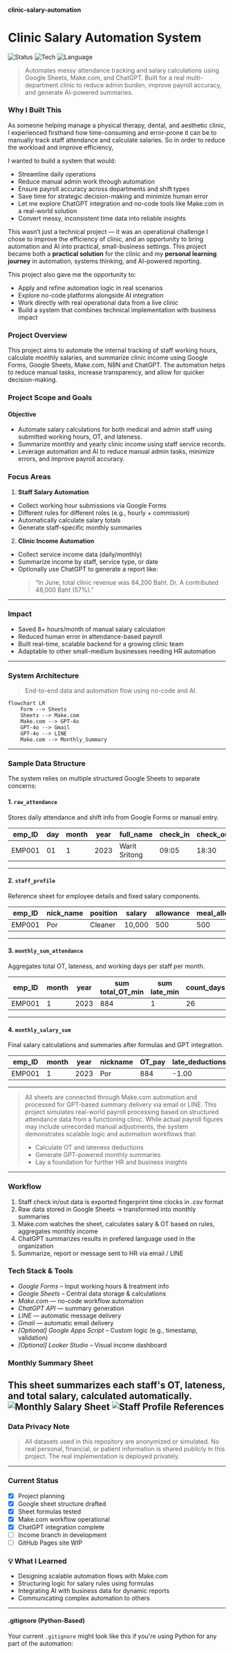#### clinic-salary-automation
# Clinic Salary Automation System
![Status](https://img.shields.io/badge/status-in%20progress-yellow)
![Tech](https://img.shields.io/badge/tools-Make.com%20%7C%20ChatGPT%20%7C%20GoogleSheets-blue)
![Language](https://img.shields.io/badge/language-Thai%20%2F%20English-orange)

> Automates messy attendance tracking and salary calculations using Google Sheets, Make.com, and ChatGPT. Built for a real multi-department clinic to reduce admin burden, improve payroll accuracy, and generate AI-powered summaries.

### Why I Built This

As someone helping manage a physical therapy, dental, and aesthetic clinic, I experienced firsthand how time-consuming and error-prone it can be to manually track staff attendance and calculate salaries. So in order to reduce the workload and improve efficiency, 

I wanted to build a system that would:
- Streamline daily operations
- Reduce manual admin work through automation
- Ensure payroll accuracy across departments and shift types
- Save time for strategic decision-making and minimize human error
- Let me explore ChatGPT integration and no-code tools like Make.com in a real-world solution
- Convert messy, inconsistent time data into reliable insights

This wasn’t just a technical project — it was an operational challenge I chose to improve the efficiency of clinic, and an opportunity to bring automation and AI into practical, small-business settings. This project became both a **practical solution** for the clinic and my **personal learning journey** in automation, systems thinking, and AI-powered reporting. 

This project also gave me the opportunity to:
- Apply and refine automation logic in real scenarios  
- Explore no-code platforms alongside AI integration
- Work directly with real operational data from a live clinic  
- Build a system that combines technical implementation with business impact
  
### Project Overview
This project aims to automate the internal tracking of staff working hours, calculate monthly salaries, and summarize clinic income using Google Forms, Google Sheets, Make.com, N8N and ChatGPT. The automation helps to reduce manual tasks, increase transparency, and allow for quicker decision-making.

### Project Scope and Goals
#### Objective
- Automate salary calculations for both medical and admin staff using submitted working hours, OT, and lateness.
- Summarize monthly and yearly clinic income using staff service records.
- Leverage automation and AI to reduce manual admin tasks, minimize errors, and improve payroll accuracy.

### Focus Areas
1. **Staff Salary Automation**
- Collect working hour submissions via Google Forms
- Different rules for different roles (e.g., hourly + commission)
- Automatically calculate salary totals
- Generate staff-specific monthly summaries
2. **Clinic Income Automation**
- Collect service income data (daily/monthly)
- Summarize income by staff, service type, or date
- Optionally use ChatGPT to generate a report like:
  > “In June, total clinic revenue was 84,200 Baht. Dr. A contributed 48,000 Baht (57%).”
---
### Impact

- Saved 8+ hours/month of manual salary calculation
- Reduced human error in attendance-based payroll
- Built real-time, scalable backend for a growing clinic team
- Adaptable to other small-medium businesses needing HR automation

---
### System Architecture
> End-to-end data and automation flow using no-code and AI.
```mermaid
flowchart LR
    Form --> Sheets
    Sheets --> Make.com
    Make.com --> GPT-4o
    GPT-4o --> Gmail
    GPT-4o --> LINE
    Make.com --> Monthly_Summary
```
---
### Sample Data Structure
The system relies on multiple structured Google Sheets to separate concerns:
#### 1. `raw_attendance`
Stores daily attendance and shift info from Google Forms or manual entry.

| emp_ID | day | month | year | full_name | check_in | check_out | OT_min | late_min |
|--------|--------|-------|----|--------------|-----------|------------|--------|----------|
| EMP001 | 01     | 1     | 2023 | Warit Sritong | 09:05 | 18:30 | 90     | 5        |
---
#### 2. `staff_profile`
Reference sheet for employee details and fixed salary components.

| emp_ID | nick_name | position | salary | allowance | meal_allowance |
|--------|----------|-------------|-----------|------------|----------|
| EMP001 | Por      | Cleaner      | 10,000     | 500       | 500      |
---

#### 3. `monthly_sum_attendance`
Aggregates total OT, lateness, and working days per staff per month.

| emp_ID | month | year | sum total_OT_min | sum late_min | count_days |
|--------|--------|----|-------------------|---------------|---------------|
| EMP001 | 1     | 2023 | 884               | 1             | 26            |
---

#### 4. `monthly_salary_sum`
Final salary calculations and summaries after formulas and GPT integration.

| emp_ID | month | year | nickname | OT_pay | late_deductions | total_salary |
|--------|--------|----|-------|--------|------------------|---------------|
| EMP001 | 1     | 2023 | Por   | 884 | -1.00           | 10,550   |
---
> All sheets are connected through Make.com automation and processed for GPT-based summary delivery via email or LINE.
> This project simulates real-world payroll processing based on structured attendance data from a functioning clinic. While actual payroll figures may include unrecorded manual adjustments, the system demonstrates scalable logic and automation workflows that:
> - Calculate OT and lateness deductions
> - Generate GPT-powered monthly summaries
> - Lay a foundation for further HR and business insights
---

### Workflow 
1. Staff check in/out data is exported fingerprint time clocks in .csv format
2. Raw data stored in Google Sheets → transformed into monthly summaries
3. Make.com watches the sheet, calculates salary & OT based on rules, aggregates monthly income
4. ChatGPT summarizes results in prefered language used in the organization
5. Summarize, report or message sent to HR via email / LINE

### Tech Stack & Tools
- *Google Forms* – Input working hours & treatment info
- *Google Sheets* – Central data storage & calculations
- *Make.com* — no-code workflow automation
- *ChatGPT API* — summary generation
- *LINE* — automatic message delivery
- *Gmail* — automatic email delivery
- *[Optional] Google Apps Script* – Custom logic (e.g., timestamp, validation)
- *[Optional] Looker Studio* – Visual income dashboard

### Monthly Summary Sheet
This sheet summarizes each staff's OT, lateness, and total salary, calculated automatically.
![Monthly Salary Sheet](./images/sheet_output_png/monthly_sum_salary_(Eng).png)
![Staff Profile References](./images/sheet_raw_png/staff_profile_(Eng).png)
---
###  Data Privacy Note
> All datasets used in this repository are anonymized or simulated. No real personal, financial, or patient information is shared publicly in this project. The real implementation is deployed privately.
---

### Current Status
- [x] Project planning
- [x] Google sheet structure drafted
- [x] Sheet formulas tested
- [x] Make.com workflow operational
- [x] ChatGPT integration complete
- [ ] Income branch in development
- [ ] GitHub Pages site WIP

### 💡 What I Learned

- Designing scalable automation flows with Make.com
- Structuring logic for salary rules using formulas
- Integrating AI with business data for dynamic reports
- Communicating complex automation to others


---
#### .gitignore (Python-Based)
Your current `.gitignore` might look like this if you're using Python for any part of the automation:

